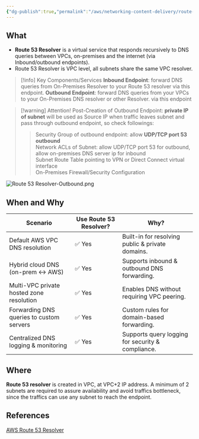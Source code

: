 ```yaml
---
{"dg-publish":true,"permalink":"/aws/networking-content-delivery/route-53/use-route-53-as-dns-resolver/","title":"Use Route 53 as DNS Resolver"}
---
```



## What
- **Route 53 Resolver** is a virtual service that responds recursively to DNS queries between VPCs, on-premises and the internet (via Inbound/outbound endpoints).
- Route 53 Resolver is VPC level, all subnets share the same VPC resolver. 


>[!info] Key Components/Services
>**Inbound Endpoint**: forward DNS queries from On-Premises Resolver to your Route 53 resolver via this endpoint.
>**Outbound Endpoint**: forward DNS queries from your VPCs to your On-Premises DNS resolver or other Resolver. via this endpoint

>[!warning] Attention!
>Post-Creation of Outbound Endpoint:
>**private IP of subnet** will be used as Source IP when traffic leaves subnet and pass through outbound endpoint, so check followings:
>>Security Group of outbound endpoint: allow **UDP/TCP port 53 outbound** \
>>Network ACLs of Subnet: allow UDP/TCP port 53 for outbound, allow on-premises DNS server ip for inbound \
>>Subnet Route Table pointing to VPN or Direct Connect virtual interface \
>>On-Premises Firewall/Security Configuration

![Route 53 Resolver-Outbound.png](/img/user/AWS/Networking-Content-Delivery/Route%2053/excalidraw/Route%2053%20Resolver-Outbound.png)
## When and Why

| **Scenario**                             | **Use Route 53 Resolver?** | **Why?**                                          |
| ---------------------------------------- | -------------------------- | ------------------------------------------------- |
| Default AWS VPC DNS resolution           | ✅ Yes                      | Built-in for resolving public & private domains.  |
| Hybrid cloud DNS (on-prem <-> AWS)       | ✅ Yes                      | Supports inbound & outbound DNS forwarding.       |
| Multi-VPC private hosted zone resolution | ✅ Yes                      | Enables DNS without requiring VPC peering.        |
| Forwarding DNS queries to custom servers | ✅ Yes                      | Custom rules for domain-based forwarding.         |
| Centralized DNS logging & monitoring     | ✅ Yes                      | Supports query logging for security & compliance. |

## Where
**Route 53 resolver** is created in VPC, at VPC+2 IP address. 
A minimum of 2 subnets are required to assure availability and avoid traffics bottleneck, since the traffics can use any subnet to reach the endpoint.
  
## References
[AWS Route 53 Resolver](https://docs.aws.amazon.com/Route53/latest/DeveloperGuide/resolver.html)
